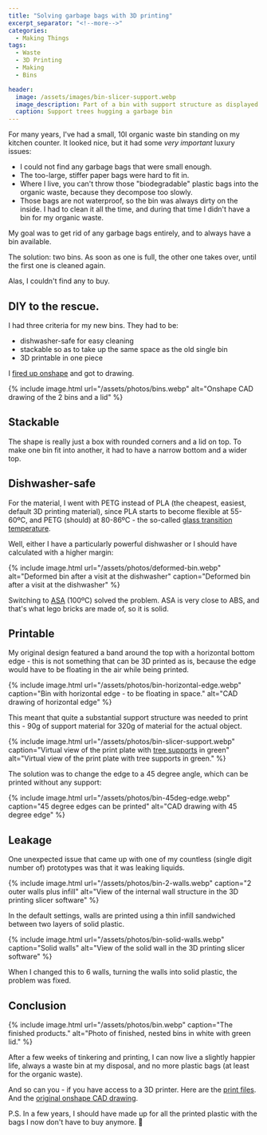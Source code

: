 ```yaml
---
title: "Solving garbage bags with 3D printing"
excerpt_separator: "<!--more-->"
categories:
  - Making Things
tags:
  - Waste
  - 3D Printing
  - Making
  - Bins

header:
  image: /assets/images/bin-slicer-support.webp
  image_description: Part of a bin with support structure as displayed in 3d printer slicing software.
  caption: Support trees hugging a garbage bin
---
```


For many years, I've had a small, 10l organic waste bin standing on my kitchen counter. It looked nice, but it had some _very important_ luxury issues:

- I could not find any garbage bags that were small enough.
- The too-large, stiffer paper bags were hard to fit in.
- Where I live, you can't throw those "biodegradable" plastic bags into the organic waste, because they decompose too slowly.
- Those bags are not waterproof, so the bin was always dirty on the inside. I had to clean it all the time, and during that time I didn't have a bin for my organic waste.

My goal was to get rid of any garbage bags entirely, and to always have a bin available.

The solution: two bins. As soon as one is full, the other one takes over, until the first one is cleaned again.

Alas, I couldn't find any to buy.

<!--more-->

## DIY to the rescue.

I had three criteria for my new bins. They had to be:

- dishwasher-safe for easy cleaning
- stackable so as to take up the same space as the old single bin
- 3D printable in one piece

I [fired up onshape](https://cad.onshape.com/documents/b078e08ac22209f7f3720895/w/1556b4ab80866f37f1a044a5/e/ee8093f3356f4c7c60a361e3?renderMode=0&uiState=687e7ff234177930f182fb92) and got to drawing.

{% include image.html url="/assets/photos/bins.webp" alt="Onshape CAD drawing of the 2 bins and a lid" %}

## Stackable

The shape is really just a box with rounded corners and a lid on top. To make one bin fit into another, it had to have a narrow bottom and a wider top.

## Dishwasher-safe

For the material, I went with PETG instead of PLA (the cheapest, easiest, default 3D printing material), since PLA starts to become flexible at 55-60ºC, and PETG (should) at 80-86ºC - the so-called [glass transition temperature](https://all3dp.com/2/pla-petg-glass-transition-temperature-3d-printing/).

Well, either I have a particularly powerful dishwasher or I should have calculated with a higher margin:

{% include image.html url="/assets/photos/deformed-bin.webp" alt="Deformed bin after a visit at the dishwasher" caption="Deformed bin after a visit at the dishwasher" %}

Switching to [ASA](https://en.wikipedia.org/wiki/Acrylonitrile_styrene_acrylate) (100ºC) solved the problem. ASA is very close to ABS, and that's what lego bricks are made of, so it is solid.

## Printable

My original design featured a band around the top with a horizontal bottom edge - this is not something that can be 3D printed as is, because the edge would have to be floating in the air while being printed.

{% include image.html url="/assets/photos/bin-horizontal-edge.webp" caption="Bin with horizontal edge - to be floating in space." alt="CAD drawing of horizontal edge" %}

This meant that quite a substantial support structure was needed to print this - 90g of support material for 320g of material for the actual object.

{% include image.html url="/assets/photos/bin-slicer-support.webp" caption="Virtual view of the print plate with [tree supports](https://ultimaker.com/learn/tree-supports-what-are-they-and-how-do-they-work/) in green" alt="Virtual view of the print plate with tree supports in green." %}

The solution was to change the edge to a 45 degree angle, which can be printed without any support:

{% include image.html url="/assets/photos/bin-45deg-edge.webp" caption="45 degree edges can be printed" alt="CAD drawing with 45 degree edge" %}

## Leakage

One unexpected issue that came up with one of my countless (single digit number of) prototypes was that it was leaking liquids.

{% include image.html url="/assets/photos/bin-2-walls.webp" caption="2 outer walls plus infill" alt="View of the internal wall structure in the 3D printing slicer software" %}

In the default settings, walls are printed using a thin infill sandwiched between two layers of solid plastic.

{% include image.html url="/assets/photos/bin-solid-walls.webp" caption="Solid walls" alt="View of the solid wall in the 3D printing slicer software" %}

When I changed this to 6 walls, turning the walls into solid plastic, the problem was fixed.

## Conclusion

{% include image.html url="/assets/photos/bin.webp" caption="The finished products." alt="Photo of finished, nested bins in white with green lid." %}

After a few weeks of tinkering and printing, I can now live a slightly happier life, always a waste bin at my disposal, and no more plastic bags (at least for the organic waste).

And so can you - if you have access to a 3D printer. Here are the [print files](https://makerworld.com/en/models/1641967-nesting-bins#profileId-1735051). And the [original onshape CAD drawing](https://cad.onshape.com/documents/b078e08ac22209f7f3720895/w/1556b4ab80866f37f1a044a5/e/eda252627c090648c9170472?renderMode=0&uiState=6884fbcc0d7c1221b3f30783).

P.S. In a few years, I should have made up for all the printed plastic with the bags I now don't have to buy anymore. 😬

